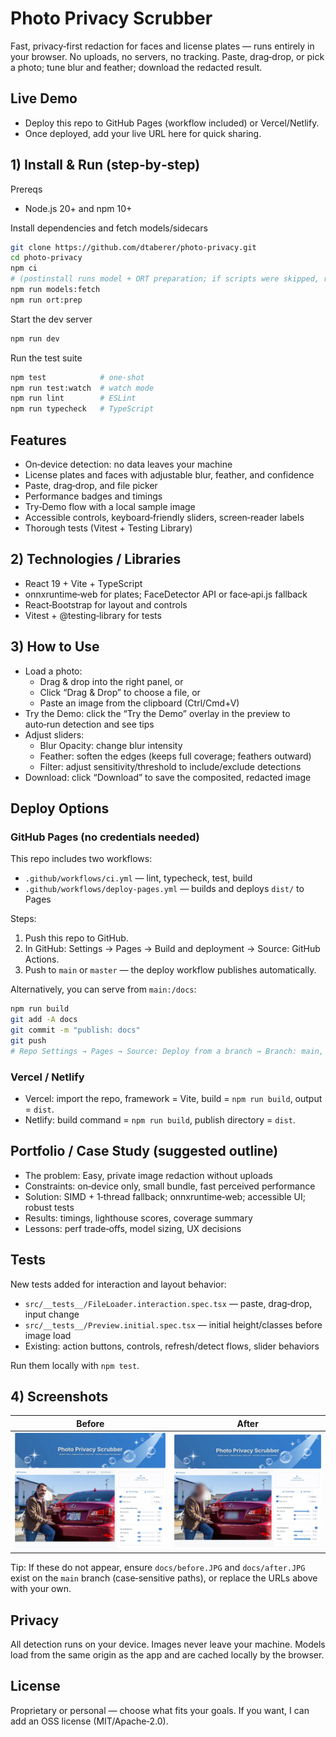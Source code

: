 # Photo Privacy Scrubber

Fast, privacy‑first redaction for faces and license plates — runs entirely in your browser. No uploads, no servers, no tracking. Paste, drag‑drop, or pick a photo; tune blur and feather; download the redacted result.

## Live Demo

- Deploy this repo to GitHub Pages (workflow included) or Vercel/Netlify.
- Once deployed, add your live URL here for quick sharing.

## 1) Install & Run (step‑by‑step)

Prereqs
- Node.js 20+ and npm 10+

Install dependencies and fetch models/sidecars
```bash
git clone https://github.com/dtaberer/photo-privacy.git
cd photo-privacy
npm ci
# (postinstall runs model + ORT preparation; if scripts were skipped, run:)
npm run models:fetch
npm run ort:prep
```

Start the dev server
```bash
npm run dev
```

Run the test suite
```bash
npm test            # one‑shot
npm run test:watch  # watch mode
npm run lint        # ESLint
npm run typecheck   # TypeScript
```

## Features

- On‑device detection: no data leaves your machine
- License plates and faces with adjustable blur, feather, and confidence
- Paste, drag‑drop, and file picker
- Performance badges and timings
- Try‑Demo flow with a local sample image
- Accessible controls, keyboard‑friendly sliders, screen‑reader labels
- Thorough tests (Vitest + Testing Library)

## 2) Technologies / Libraries

- React 19 + Vite + TypeScript
- onnxruntime‑web for plates; FaceDetector API or face‑api.js fallback
- React‑Bootstrap for layout and controls
- Vitest + @testing‑library for tests

## 3) How to Use

- Load a photo:
  - Drag & drop into the right panel, or
  - Click “Drag & Drop” to choose a file, or
  - Paste an image from the clipboard (Ctrl/Cmd+V)
- Try the Demo: click the “Try the Demo” overlay in the preview to auto‑run detection and see tips
- Adjust sliders:
  - Blur Opacity: change blur intensity
  - Feather: soften the edges (keeps full coverage; feathers outward)
  - Filter: adjust sensitivity/threshold to include/exclude detections
- Download: click “Download” to save the composited, redacted image

## Deploy Options

### GitHub Pages (no credentials needed)

This repo includes two workflows:

- `.github/workflows/ci.yml` — lint, typecheck, test, build
- `.github/workflows/deploy-pages.yml` — builds and deploys `dist/` to Pages

Steps:

1. Push this repo to GitHub.
2. In GitHub: Settings → Pages → Build and deployment → Source: GitHub Actions.
3. Push to `main` or `master` — the deploy workflow publishes automatically.

Alternatively, you can serve from `main:/docs`:
```bash
npm run build
git add -A docs
git commit -m "publish: docs"
git push
# Repo Settings → Pages → Source: Deploy from a branch → Branch: main, Folder: /docs
```

### Vercel / Netlify

- Vercel: import the repo, framework = Vite, build = `npm run build`, output = `dist`.
- Netlify: build command = `npm run build`, publish directory = `dist`.

## Portfolio / Case Study (suggested outline)

- The problem: Easy, private image redaction without uploads
- Constraints: on‑device only, small bundle, fast perceived performance
- Solution: SIMD + 1‑thread fallback; onnxruntime‑web; accessible UI; robust tests
- Results: timings, lighthouse scores, coverage summary
- Lessons: perf trade‑offs, model sizing, UX decisions

## Tests

New tests added for interaction and layout behavior:

- `src/__tests__/FileLoader.interaction.spec.tsx` — paste, drag‑drop, input change
- `src/__tests__/Preview.initial.spec.tsx` — initial height/classes before image load
- Existing: action buttons, controls, refresh/detect flows, slider behaviors

Run them locally with `npm test`.

## 4) Screenshots

| Before | After |
|---|---|
| <img src="https://raw.githubusercontent.com/dtaberer/photo-privacy/main/docs/before.JPG" alt="Before" width="600"/> | <img src="https://raw.githubusercontent.com/dtaberer/photo-privacy/main/docs/after.JPG" alt="After" width="600"/> |

Tip: If these do not appear, ensure `docs/before.JPG` and `docs/after.JPG` exist on the `main` branch (case‑sensitive paths), or replace the URLs above with your own.

## Privacy

All detection runs on your device. Images never leave your machine. Models load from the same origin as the app and are cached locally by the browser.

## License

Proprietary or personal — choose what fits your goals. If you want, I can add an OSS license (MIT/Apache‑2.0).
